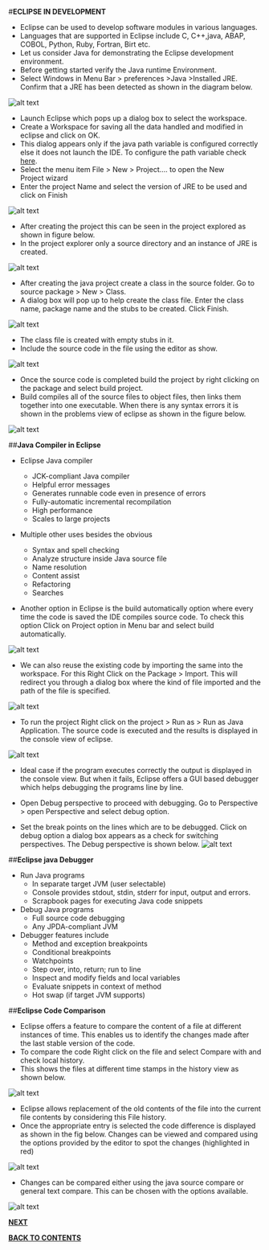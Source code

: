 #**ECLIPSE IN DEVELOPMENT**

- Eclipse can be used to develop software modules in various languages.
- Languages that are supported in Eclipse include C, C++,java, ABAP, COBOL, Python, Ruby, Fortran, Birt etc.
- Let us consider Java for demonstrating the Eclipse development environment.
- Before getting started verify the Java runtime Environment.
- Select Windows in Menu Bar > preferences >Java >Installed JRE. Confirm that a JRE has been detected as shown in the diagram below.

![alt text](https://github.com/pkdevaraj/Software-Engineering-Presentations/blob/master/images/img9.png "JRE Verification")

- Launch Eclipse which pops up a dialog box to select the workspace.
- Create a Workspace for saving all the data handled and modified in eclipse and click on OK.
- This dialog appears only if the java path variable is configured correctly else it does not launch the IDE. To configure the path variable check [here](https://java.com/en/download/help/path.xml).
- Select the menu item File > New > Project.... to open the New Project wizard
- Enter the project Name and select the version of JRE to be used and click on Finish

![alt text](https://github.com/pkdevaraj/Software-Engineering-Presentations/blob/master/images/img11.png "Project Start")

- After creating the project this can be seen in the project explored as shown in figure below.
- In the project explorer only a source directory and an instance of JRE is created.

![alt text](https://github.com/pkdevaraj/Software-Engineering-Presentations/blob/master/images/img10.png "Created JRE")

- After creating the java project create a class in the source folder. Go to source package > New > Class.
- A dialog box will pop up to help create the class file. Enter the class name, package name and the stubs to be created. Click Finish.

![alt text](https://github.com/pkdevaraj/Software-Engineering-Presentations/blob/master/images/img13.png "ProjectName")

- The class file is created with empty stubs in it.
- Include the source code in the file using the editor as show.

![alt text](https://github.com/pkdevaraj/Software-Engineering-Presentations/blob/master/images/img14.png "ProjectBuild")

- Once the source code is completed build the project by right clicking on the package and select build project.
- Build compiles all of the source files to object files, then links them together into one executable. When there is any syntax errors it is shown in the problems view of eclipse as shown in the figure below.

![alt text](https://github.com/pkdevaraj/Software-Engineering-Presentations/blob/master/images/img16.png "ProjectBuildAuto")

##**Java Compiler in Eclipse**
- Eclipse Java compiler
  * JCK-compliant Java compiler
  * Helpful error messages
  * Generates runnable code even in presence of errors
  * Fully-automatic incremental recompilation
  * High performance
  * Scales to large projects
- Multiple other uses besides the obvious
  * Syntax and spell checking
  * Analyze structure inside Java source file
  * Name resolution
  * Content assist
  * Refactoring
  * Searches

- Another option in Eclipse is the build automatically option where every time the code is saved the IDE compiles source code. To check this option Click on Project option in Menu bar and select build automatically.

![alt text](https://github.com/pkdevaraj/Software-Engineering-Presentations/blob/master/images/img19.png "ProjectImport")

- We can also reuse the existing code by importing the same into the workspace. For this Right Click on the Package > Import. This will redirect you through a dialog box where the kind of file imported and the path of the file is specified.

![alt text](https://github.com/pkdevaraj/Software-Engineering-Presentations/blob/master/images/img18.png "ProjectReuse")

- To run the project Right click on the project > Run as > Run as Java Application. The source code is executed and the results is displayed in the console view of eclipse.

![alt text](https://github.com/pkdevaraj/Software-Engineering-Presentations/blob/master/images/img21.png "ProjectConsole")

- Ideal case if the program executes correctly the output is displayed in the console view. But when it fails, Eclipse offers a GUI based debugger which helps debugging the programs line by line.
- Open Debug perspective to proceed with debugging. Go to Perspective > open Perspective and select debug option.

- Set the break points on the lines which are to be debugged. Click on debug option a dialog box appears as a check for switching perspectives. The Debug perspective is shown below.
![alt text](https://github.com/pkdevaraj/Software-Engineering-Presentations/blob/master/images/img22.PNG "ProjectDebug")

##**Eclipse java Debugger**

- Run Java programs
  * In separate target JVM (user selectable)
  * Console provides stdout, stdin, stderr for input, output and errors.
  * Scrapbook pages for executing Java code snippets
- Debug Java programs
  * Full source code debugging
  * Any JPDA-compliant JVM
- Debugger features include
  * Method and exception breakpoints
  * Conditional breakpoints
  * Watchpoints
  * Step over, into, return; run to line
  * Inspect and modify fields and local variables
  * Evaluate snippets in context of method
  * Hot swap (if target JVM supports)

##**Eclipse Code Comparison**
- Eclipse offers a feature to compare the content of a file at different instances of time. This enables us to identify the changes made after the last stable version of the code.
- To compare the code Right click on the file and select Compare with and check local history.
- This shows the files at different time stamps in the history view as shown below.

![alt text](https://github.com/pkdevaraj/Software-Engineering-Presentations/blob/master/images/img24.png "Projecthistory")

- Eclipse allows replacement of the old contents of the file into the current file contents by considering this File history.
- Once the appropriate entry is selected the code difference is displayed as shown in the fig below. Changes can be viewed and compared using the options provided by the editor to spot the changes (highlighted in red)

![alt text](https://github.com/pkdevaraj/Software-Engineering-Presentations/blob/master/images/img25.png "ProjectCompare")
- Changes can be compared either using the java source compare or general text compare. This can be chosen with the options available. 

![alt text](https://github.com/pkdevaraj/Software-Engineering-Presentations/blob/master/images/img26.png "ProjectJavaCompare")


[**NEXT**](https://github.com/pkdevaraj/Presentations/blob/gh-pages/EclipseTesting.md)     

[**BACK TO CONTENTS**](https://github.com/pkdevaraj/Presentations/blob/gh-pages/README.md)
